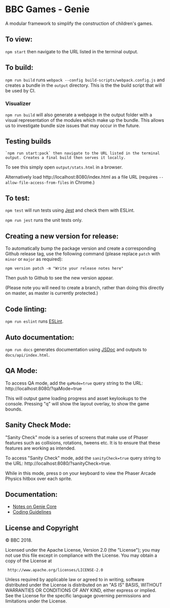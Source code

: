 # BBC Games - Genie

A modular framework to simplify the construction of children's games.

## To view:

`npm start` then navigate to the URL listed in the terminal output.

## To build:

`npm run build` runs `webpack --config build-scripts/webpack.config.js` and creates a bundle in the `output` directory.
This is the the build script that will be used by CI.

### Visualizer

`npm run build` will also generate a webpage in the output folder with a visual representation of the modules which make up the bundle. This allows us to investigate bundle size issues that may occur in the future.

## Testing builds
    `npm run start:pack` then navigate to the URL listed in the terminal output. Creates a final build then serves it locally.

To see this simply open `output/stats.html` in a browser.

Alternatively load http://localhost:8080/index.html as a file URL (requires `--allow-file-access-from-files` in Chrome.)

## To test:

`npm test` will run tests using [Jest](https://jestjs.io/) and check them with ESLint.

`npm run jest` runs the unit tests only.


## Creating a new version for release:

To automatically bump the package version and create a corresponding Github release tag, use the following command (please replace `patch` with `minor` or `major` as required):

```
npm version patch -m "Write your release notes here"
```

Then push to Github to see the new version appear.

(Please note you will need to create a branch, rather than doing this directly on master, as master is currently protected.)

## Code linting:

`npm run eslint` runs [ESLint](https://eslint.org/).

## Auto documentation:

`npm run docs` generates documentation using [JSDoc](https://usejsdoc.org/) and outputs to `docs/api/index.html`.

## QA Mode:

To access QA mode, add the `qaMode=true` query string to the URL: http://localhost:8080/?qaMode=true

This will output game loading progress and asset keylookups to the console. Pressing "q" will show the layout overlay, to show the game bounds.

## Sanity Check Mode:

"Sanity Check" mode is a series of screens that make use of Phaser features such as collisions, rotations, tweens etc. It is to ensure that these features are working as intended.

To access "Sanity Check" mode, add the `sanityCheck=true` query string to the URL: http://localhost:8080/?sanityCheck=true.

While in this mode, press `D` on your keyboard to view the Phaser Arcade Physics hitbox over each sprite.

## Documentation:

*   [Notes on Genie Core](https://github.com/bbc/childrens-games-genie/blob/master/docs/notes-on-genie-core.md)
*   [Coding Guidelines](https://github.com/bbc/childrens-games-genie/blob/master/docs/coding-guidelines.md)

## License and Copyright

© BBC 2018.

Licensed under the Apache License, Version 2.0 (the "License");
you may not use this file except in compliance with the License.
You may obtain a copy of the License at

     http://www.apache.org/licenses/LICENSE-2.0

Unless required by applicable law or agreed to in writing, software
distributed under the License is distributed on an "AS IS" BASIS,
WITHOUT WARRANTIES OR CONDITIONS OF ANY KIND, either express or implied.
See the License for the specific language governing permissions and
limitations under the License.
